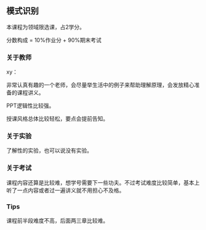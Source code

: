 ## 模式识别

本课程为领域限选课，占2学分。

分数构成 = 10%作业分 + 90%期末考试

### 关于教师

xy：

非常认真有趣的一个老师，会尽量举生活中的例子来帮助理解原理，会发放精心准备的课程讲义。

PPT逻辑性比较强。

授课风格总体比较轻松，要点会提前告知。

### 关于实验

了解性的实验，也可以说没有实验。

### 关于考试

课程内容还算是比较难，想学号需要下一些功夫。不过考试难度比较简单，基本上听了一点内容或者过一遍讲义就不用担心不及格。

### Tips

课程前半段难度不高，后面两三章比较难。

